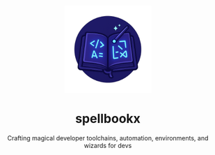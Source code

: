 <!-- markdownlint-disable-next-line -->
<p align='center'>
  <!-- markdownlint-disable-next-line -->
  <picture>
    <!-- markdownlint-disable-next-line -->
    <source media="(prefers-color-scheme: dark)" srcset="..//logo.png">
    <!-- markdownlint-disable-next-line -->
    <img alt="Nx - Smart Repos · Fast Builds" src="..//logo.png" width="200">
  </picture>

  <!-- markdownlint-disable-next-line -->
  <h1 align='center'>spellbookx</h1>
  <!-- markdownlint-disable-next-line -->
  <p align='center'>Crafting magical developer toolchains, automation, environments, and wizards for devs</p>
</p>
